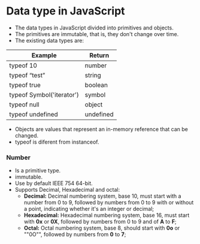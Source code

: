 # Data type in JavaScript

- The data types in JavaScript divided into primitives and objects.
- The primitives are immutable, that is, they don't change over time.
- The  existing data types are:

| Example | Return |
| -------------------- | --------------------- |
| typeof 10 | number |
| typeof “test” | string |
| typeof true | boolean |
| typeof Symbol('iterator') | symbol |
| typeof null | object |
| typeof undefined | undefined |

- Objects are values that represent an in-memory reference that can be changed.
- typeof is diferent from instanceof.


### Number

- Is a primitive type.
- immutable.
- Use by default IEEE 754 64-bit.
- Supports Decimal, Hexadecimal and octal:
  - **Decimal:** Decimal numbering system, base 10, must start with a number from 0 to 9, followed by numbers from 0 to 9 with or without a point, indicating whether it's an integer or decimal;
  - **Hexadecimal:** Hexadecimal numbering system, base 16, must start with **0x** or **0X**, followed by numbers from 0 to 9 and of **A** to **F**;
  - **Octal:** Octal numbering system, base 8, should start with **0o** or ""0O"", followed  by numbers from **0** to **7**;
